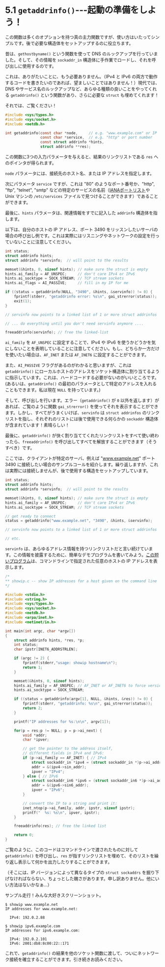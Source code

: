 # 5.1 `getaddrinfo()`---起動の準備をしよう！

この関数は多くのオプションを持つ真の主力関数ですが、使い方はいたってシンプルです。後で必要な構造体をセットアップするのに役立ちます。

昔は、`gethostbyname()` という関数を使って DNS のルックアップを行っていました。そして、その情報を `sockaddr_in` 構造体に手作業でロードし、それを呼び出しに使用するのです。

これは、ありがたいことに、もう必要ありません。（IPv4 と IPv6 の両方で動作するコードを書きたいのであれば、望ましいことではありません！）現代では、DNS やサービス名のルックアップなど、あらゆる種類の良いことをやってくれる `getaddrinfo()` という関数があり、さらに必要な `struct` も埋めてくれます！

それでは、ご覧ください！

```c
#include <sys/types.h>
#include <sys/socket.h>
#include <netdb.h>

int getaddrinfo(const char *node,     // e.g. "www.example.com" or IP
                const char *service,  // e.g. "http" or port number
                const struct addrinfo *hints,
                struct addrinfo **res);
```

この関数に3つの入力パラメータを与えると、結果のリンクリストである `res` へのポインタが得られます。

`node` パラメータには、接続先のホスト名、または IP アドレスを指定します。

次にパラメータ `service` ですが、これは "80" のようなポート番号か、"http", "ftp", "telnet", "smtp" などの特定のサービスの名前（[IANAポートリスト](https://www.iana.org/assignments/service-names-port-numbers/service-names-port-numbers.xhtml)や Unix マシンの `/etc/services` ファイルで見つけることができます）であることができます。

最後に、`hints` パラメータは、関連情報をすでに記入した `addrinfo` 構造体を指します。

以下は、自分のホストの IP アドレス、ポート 3490 をリッスンしたいサーバの場合の呼び出し例です。これは実際にはリスニングやネットワークの設定を行っていないことに注意してください。

```c
int status;
struct addrinfo hints;
struct addrinfo *servinfo;  // will point to the results

memset(&hints, 0, sizeof hints); // make sure the struct is empty
hints.ai_family = AF_UNSPEC;     // don't care IPv4 or IPv6
hints.ai_socktype = SOCK_STREAM; // TCP stream sockets
hints.ai_flags = AI_PASSIVE;     // fill in my IP for me

if ((status = getaddrinfo(NULL, "3490", &hints, &servinfo)) != 0) {
    fprintf(stderr, "getaddrinfo error: %s\n", gai_strerror(status));
    exit(1);
}

// servinfo now points to a linked list of 1 or more struct addrinfos

// ... do everything until you don't need servinfo anymore ....

freeaddrinfo(servinfo); // free the linked-list
```

`ai_family` を `AF_UNSPEC` に設定することで、IPv4 や IPv6 を使うかどうかを気にしないことを表明していることに注意してください。もし、どちらか一方だけを使いたい場合は、`AF_INET` または `AF_INET6` に設定することができます。

また、`AI_PASSIVE` フラグがあるのがわかると思いますが、これは `getaddrinfo()` にローカルホストのアドレスをソケット構造体に割り当てるように指示しています。これは、ハードコードする必要がないのがいいところです。(あるいは、`getaddrinfo()` の最初のパラメータとして特定のアドレスを入れることもできます。私は現在 `NULL` を持っています。)

そして、呼び出しを行います。エラー（`getaddrinfo()` が `0` 以外を返します）があれば、ご覧のように関数 `gai_strerror()` を使ってそれを表示することができます。しかし、すべてがうまくいけば、`servinfo` は `struct addrinfos` のリンクリストを指し、それぞれのリストには後で使用できる何らかの `sockaddr` 構造体が含まれています！素晴らしい！

最後に、`getaddrinfo()` が快く割り当ててくれたリンクリストをすべて使い終わったら、`freeaddrinfo()` を呼び出してすべてを解放することができます（そうすべき）です。

ここでは、クライアントが特定のサーバ、例えば "www.example.net" ポート 3490 に接続したい場合のサンプルコールを紹介します。繰り返しますが、これは実際には接続しませんが、後で使用する構造をセットアップしています。

```c
int status;
struct addrinfo hints;
struct addrinfo *servinfo;  // will point to the results

memset(&hints, 0, sizeof hints); // make sure the struct is empty
hints.ai_family = AF_UNSPEC;     // don't care IPv4 or IPv6
hints.ai_socktype = SOCK_STREAM; // TCP stream sockets

// get ready to connect
status = getaddrinfo("www.example.net", "3490", &hints, &servinfo);

// servinfo now points to a linked list of 1 or more struct addrinfos

// etc.
```

`servinfo` は、あらゆるアドレス情報を持つリンクリストだと言い続けています。この情報を披露するために、簡単なデモプログラムを書いてみよう。[この短いプログラム](https://beej.us/guide/bgnet/examples/showip.c)は、コマンドラインで指定された任意のホストの IP アドレスを表示します。

```c
/*
** showip.c -- show IP addresses for a host given on the command line
*/

#include <stdio.h>
#include <string.h>
#include <sys/types.h>
#include <sys/socket.h>
#include <netdb.h>
#include <arpa/inet.h>
#include <netinet/in.h>

int main(int argc, char *argv[])
{
    struct addrinfo hints, *res, *p;
    int status;
    char ipstr[INET6_ADDRSTRLEN];

    if (argc != 2) {
        fprintf(stderr,"usage: showip hostname\n");
        return 1;
    }

    memset(&hints, 0, sizeof hints);
    hints.ai_family = AF_UNSPEC; // AF_INET or AF_INET6 to force version
    hints.ai_socktype = SOCK_STREAM;

    if ((status = getaddrinfo(argv[1], NULL, &hints, &res)) != 0) {
        fprintf(stderr, "getaddrinfo: %s\n", gai_strerror(status));
        return 2;
    }

    printf("IP addresses for %s:\n\n", argv[1]);

    for(p = res;p != NULL; p = p->ai_next) {
        void *addr;
        char *ipver;

        // get the pointer to the address itself,
        // different fields in IPv4 and IPv6:
        if (p->ai_family == AF_INET) { // IPv4
            struct sockaddr_in *ipv4 = (struct sockaddr_in *)p->ai_addr;
            addr = &(ipv4->sin_addr);
            ipver = "IPv4";
        } else { // IPv6
            struct sockaddr_in6 *ipv6 = (struct sockaddr_in6 *)p->ai_addr;
            addr = &(ipv6->sin6_addr);
            ipver = "IPv6";
        }

        // convert the IP to a string and print it:
        inet_ntop(p->ai_family, addr, ipstr, sizeof ipstr);
        printf("  %s: %s\n", ipver, ipstr);
    }

    freeaddrinfo(res); // free the linked list

    return 0;
}
```

ご覧のように、このコードはコマンドラインで渡されたものに対して `getaddrinfo()` を呼び出し、`res` が指すリンクリストを埋めて、そのリストを繰り返し表示して何かを出力したりすることができます。

（そこには、IP バージョンによって異なるタイプの `struct sockaddrs` を掘り下げなければならない、ちょっとした醜さがあります。申し訳ありません。他にいい方法はないかなぁ...）

サンプル走行！みんな大好きスクリーンショット。

```
$ showip www.example.net
IP addresses for www.example.net:

  IPv4: 192.0.2.88

$ showip ipv6.example.com
IP addresses for ipv6.example.com:

  IPv4: 192.0.2.101
  IPv6: 2001:db8:8c00:22::171
```

これで、`getaddrinfo()` の結果を他のソケット関数に渡して、ついにネットワーク接続を確立することができます。引き続きお読みください。
